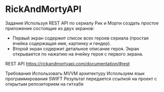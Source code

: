 # RickAndMortyAPI

Задание
Используя REST API по сериалу Рик и Морти создать простое приложение состоящие из двух экранов:
- Первый экран содержит список всех героев сериала (простая ячейка содержащая имя, картинку и гендер).
- Второй экран содержит детальное описание героя. Экран открывается по нажатию на ячейку героя с первого экрана.

REST API
https://rickandmortyapi.com/documentation/#rest

Требования
Использовать MVVM архитектуру
Используем язык программирования SWIFT
Результат передается ссылкой на проект с открытым репозиторием на гитхабе
